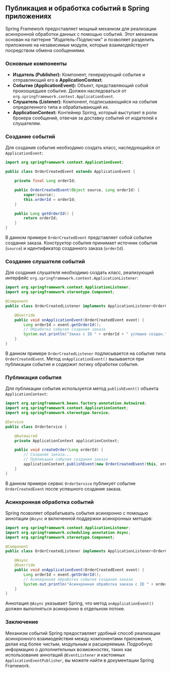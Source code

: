 ## Публикация и обработка событий в Spring приложениях

Spring Framework предоставляет мощный механизм для реализации асинхронной обработки данных с помощью событий. Этот механизм основан на паттерне "Издатель-Подписчик" и позволяет разделить приложение на независимые модули, которые взаимодействуют посредством обмена сообщениями. 

### Основные компоненты

* **Издатель (Publisher):** Компонент, генерирующий событие и отправляющий его в **ApplicationContext**.
* **Событие (ApplicationEvent):** Объект, представляющий собой произошедшее событие. Должен наследоваться от `org.springframework.context.ApplicationEvent`.
* **Слушатель (Listener):** Компонент, подписывающийся на события определенного типа и обрабатывающий их.
* **ApplicationContext:** Контейнер Spring, который выступает в роли брокера сообщений, отвечая за доставку событий от издателей к слушателям.

### Создание событий

Для создания события необходимо создать класс, наследующийся от `ApplicationEvent`:

```java
import org.springframework.context.ApplicationEvent;

public class OrderCreatedEvent extends ApplicationEvent {

    private final Long orderId;

    public OrderCreatedEvent(Object source, Long orderId) {
        super(source);
        this.orderId = orderId;
    }

    public Long getOrderId() {
        return orderId;
    }
}
```

В данном примере `OrderCreatedEvent` представляет собой событие создания заказа. Конструктор события принимает источник события (`source`) и идентификатор созданного заказа (`orderId`).

### Создание слушателя событий

Для создания слушателя необходимо создать класс, реализующий интерфейс `org.springframework.context.ApplicationListener`:

```java
import org.springframework.context.ApplicationListener;
import org.springframework.stereotype.Component;

@Component
public class OrderCreatedListener implements ApplicationListener<OrderCreatedEvent> {

    @Override
    public void onApplicationEvent(OrderCreatedEvent event) {
        Long orderId = event.getOrderId();
        // Обработка события создания заказа
        System.out.println("Заказ с ID " + orderId + " успешно создан.");
    }
}
```

В данном примере `OrderCreatedListener` подписывается на события типа `OrderCreatedEvent`. Метод `onApplicationEvent()` вызывается при публикации события и содержит логику обработки события.

### Публикация события

Для публикации события используется метод `publishEvent()` объекта `ApplicationContext`:

```java
import org.springframework.beans.factory.annotation.Autowired;
import org.springframework.context.ApplicationContext;
import org.springframework.stereotype.Service;

@Service
public class OrderService {

    @Autowired
    private ApplicationContext applicationContext;

    public void createOrder(Long orderId) {
        // Создание заказа...
        // Публикация события создания заказа
        applicationContext.publishEvent(new OrderCreatedEvent(this, orderId));
    }
}
```

В данном примере сервис `OrderService` публикует событие `OrderCreatedEvent` после успешного создания заказа.

### Асинхронная обработка событий

Spring позволяет обрабатывать события асинхронно с помощью аннотации `@Async` и включенной поддержки асинхронных методов:

```java
import org.springframework.context.ApplicationListener;
import org.springframework.scheduling.annotation.Async;
import org.springframework.stereotype.Component;

@Component
public class OrderCreatedListener implements ApplicationListener<OrderCreatedEvent> {

    @Async
    @Override
    public void onApplicationEvent(OrderCreatedEvent event) {
        Long orderId = event.getOrderId();
        // Асинхронная обработка события создания заказа
        System.out.println("Асинхронная обработка заказа с ID " + orderId + ".");
    }
}
```

Аннотация `@Async` указывает Spring, что метод `onApplicationEvent()` должен выполняться асинхронно в отдельном потоке.

### Заключение

Механизм событий Spring предоставляет удобный способ реализации асинхронного взаимодействия между компонентами приложения, делая код более чистым, модульным и расширяемым. Подробную информацию о дополнительных возможностях, таких как использование аннотаций `@EventListener` и кастомных `ApplicationEventPublisher`, вы можете найти в документации Spring Framework.
